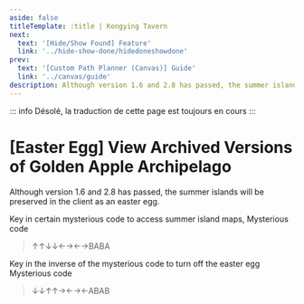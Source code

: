 ```yaml
---
aside: false
titleTemplate: :title | Kongying Tavern
next:
  text: '[Hide/Show Found] Feature'
  link: '../hide-show-done/hidedoneshowdone'
prev:
  text: '[Custom Path Planner (Canvas)] Guide'
  link: '../canvas/guide'
description: Although version 1.6 and 2.8 has passed, the summer islands will be preserved in the client as an easter egg.
---
```


::: info
Désolé, la traduction de cette page est toujours en cours
:::

[文：【彩蛋】查看历史版本金苹果群岛]: # 'https://support.qq.com/products/321980/faqs/97056'

# [Easter Egg] View Archived Versions of Golden Apple Archipelago

Although version 1.6 and 2.8 has passed, the summer islands will be preserved in the client as an easter egg.

Key in certain mysterious code to access summer island maps,
Mysterious code

> ↑↑↓↓←→←→BABA

Key in the inverse of the mysterious code to turn off the easter egg
Mysterious code

> ↓↓↑↑→←→←ABAB
